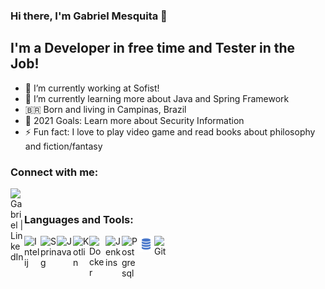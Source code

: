 ### Hi there, I'm Gabriel Mesquita 👋

## I'm a Developer in free time and Tester in the Job!
- 🔭 I’m currently working at Sofist! 
- 🌱 I’m currently learning more about Java and Spring Framework
- 🇧🇷 Born and living in Campinas, Brazil
- 🥅 2021 Goals: Learn more about Security Information
- ⚡ Fun fact: I love to play video game and read books about philosophy and fiction/fantasy

### Connect with me:

[<img align="left" alt="Gabriel | LinkedIn" width="22px" src="https://cdn.jsdelivr.net/npm/simple-icons@v3/icons/linkedin.svg" />][linkedin]

<br />

### Languages and Tools:

[<img align="left" alt="Intelij" width="26px" src="https://insmac.org/uploads/posts/2017-08/1503178991_intellij-idea.png" />][intelij]
[<img align="left" alt="Spring" width="26px" src="https://spring-petclinic.github.io/images/logo-spring.png" />][spring]
[<img align="left" alt="Java" width="26px" src="https://besthqwallpapers.com/Uploads/17-2-2020/122068/thumb2-java-glitter-logo-programming-language-grid-metal-background-java-creative.jpg" />][java]
[<img align="left" alt="Kotlin" width="26px" src="https://spin.atomicobject.com/wp-content/uploads/20170727210032/kotlin.png" />][kotlin]
[<img align="left" alt="Docker" width="26px" src="http://tous-logos.com/wp-content/uploads/2018/04/Symbole-Docker.jpg" />][docker]
[<img align="left" alt="Jenkins" width="26px" src="https://rigor.com/wp-content/uploads/2016/09/2000px-Jenkins_logo.svg.png" />][jenkins]
[<img align="left" alt="Postgresql" width="26px" src="https://upload.wikimedia.org/wikipedia/commons/thumb/2/29/Postgresql_elephant.svg/1200px-Postgresql_elephant.svg.png" />][postgresql]
[<img align="left" alt="SQL" width="26px" src="https://raw.githubusercontent.com/github/explore/80688e429a7d4ef2fca1e82350fe8e3517d3494d/topics/sql/sql.png" />][sql]
[<img align="left" alt="Git" width="26px" src="http://lttng.org/images/dist-logos-icons/192/git.png" />][git]

<br />
<br />

[website]: https://www.sofist.com.br/
[linkedin]: https://www.linkedin.com/in/gabriel-mesquita-33104b209/
[intelij]: https://www.jetbrains.com/idea/
[spring]:https://spring.io/projects/spring-framework
[java]: https://www.java.com/pt-BR/
[kotlin]: https://kotlinlang.org/
[docker]: https://www.docker.com/
[Jenkins]: https://www.jenkins.io/
[postgresql]: https://www.postgresql.org/
[Sql]: https://www.microsoft.com/pt-br/sql-server/sql-server-2019
[git]: https://git-scm.com/